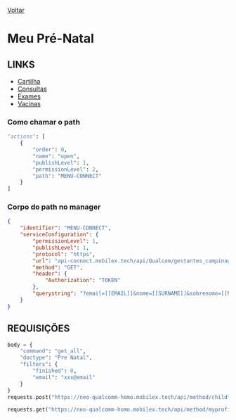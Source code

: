 [Voltar](../../wikipedia.md)
# Meu Pré-Natal
## LINKS
- [Cartilha](../CADERNETA/cartilha.md)
- [Consultas](./CONSULTAS/consultas.md)
- [Exames](./EXAMES/exames.md)
- [Vacinas](./VACINAS/vacinas.md)
  
### Como chamar o path
~~~ python
"actions": [
    {
        "order": 0,
        "name": "open",
        "publishLevel": 1,
        "permissionLevel": 2,
        "path": "MENU-CONNECT"
    }
]
~~~

### Corpo do path no manager
``` json
{
    "identifier": "MENU-CONNECT",
    "serviceConfiguration": {
        "permissionLevel": 1,
        "publishLevel": 1,
        "protocol": "https",
        "url": "api-connect.mobilex.tech/api/Qualcom/gestantes_campinagrande_SANDBOX/gestantes/menu/menu",
        "method": "GET",
        "header": {
            "Authorization": "TOKEN"
        },
        "querystring": "?email=[[EMAIL]]&nome=[[SURNAME]]&sobrenome=[[NAME]]"
    }
}
```

## REQUISIÇÕES
~~~ python
body = {
    "command": "get_all",
    "doctype": "Pre Natal",
    "filters": {
        "finished": 0,
        "email": "xxx@email"
    }
}
requests.post("https://neo-qualcomm-homo.mobilex.tech/api/method/childtableapi", json=body, headers=headers)

requests.get("https://neo-qualcomm-homo.mobilex.tech/api/method/myprofile", headers=headers)
~~~


